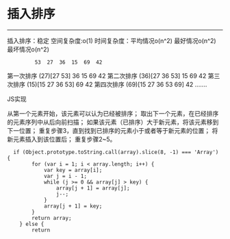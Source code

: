 # 插入排序

---
插入排序：稳定
空间复杂度:o(1)
时间复杂度：平均情况o(n^2) 最好情况o(n^2) 最坏情况o(n^2)

             53  27  36  15  69  42 
第一次排序 (27)[27 53] 36  15  69  42
第二次排序 (36)[27 36  53] 15  69  42
第三次排序 (15)[15 27  36  53] 69  42
第四次排序 (69)[15 27  36  53  69] 42
.......

JS实现

从第一个元素开始，该元素可以认为已经被排序；
取出下一个元素，在已经排序的元素序列中从后向前扫描；
如果该元素（已排序）大于新元素，将该元素移到下一位置；
重复步骤3，直到找到已排序的元素小于或者等于新元素的位置；
将新元素插入到该位置后；
重复步骤2~5。

```
  if (Object.prototype.toString.call(array).slice(8, -1) === 'Array') {
        for (var i = 1; i < array.length; i++) {
            var key = array[i];
            var j = i - 1;
            while (j >= 0 && array[j] > key) {
                array[j + 1] = array[j];
                j--;
            }
            array[j + 1] = key;
        }
        return array;
    } else {
        return
```